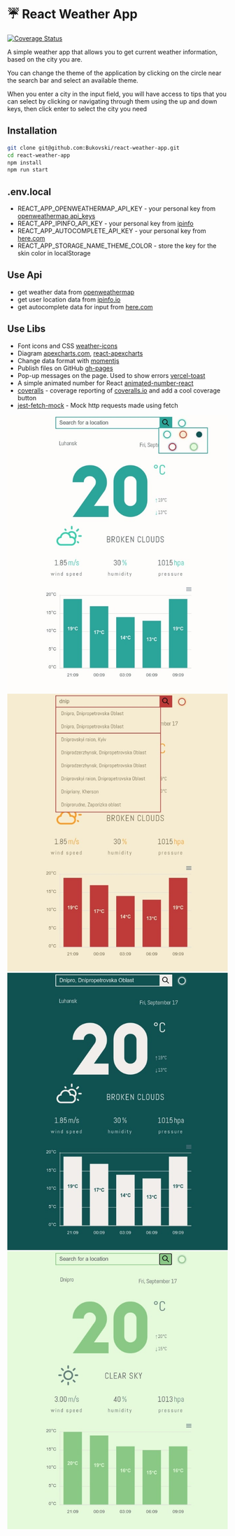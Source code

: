 # :umbrella: React Weather App 


[![Coverage Status](https://coveralls.io/repos/github/Bukovski/react-weather-app/badge.svg?branch=main)](https://coveralls.io/github/Bukovski/react-weather-app?branch=main)


A simple weather app that allows you to get current weather information, based on the city you are.

You can change the theme of the application by clicking on the circle near the search bar and select an available theme.

When you enter a city in the input field, you will have access to tips that you can select by clicking or navigating through them using the up and down keys, then click enter to select the city you need


## Installation

```sh
git clone git@github.com:Bukovski/react-weather-app.git
cd react-weather-app
npm install
npm run start
```

## .env.local

- REACT_APP_OPENWEATHERMAP_API_KEY - your personal key from [openweathermap api_keys](https://home.openweathermap.org/api_keys)
- REACT_APP_IPINFO_API_KEY - your personal key from [ipinfo](https://ipinfo.io/account/home)
- REACT_APP_AUTOCOMPLETE_API_KEY - your personal key from [here.com](https://developer.here.com/documentation/examples/rest/geocoding_suggestions)
- REACT_APP_STORAGE_NAME_THEME_COLOR - store the key for the skin color in localStorage


## Use Api

- get weather data from [openweathermap](https://openweathermap.org/)
- get user location data from [ipinfo.io](https://ipinfo.io/)
- get autocomplete data for input from [here.com](https://www.here.com/)


## Use Libs

- Font icons and CSS [weather-icons](https://erikflowers.github.io/weather-icons/)
- Diagram  [apexcharts.com](https://apexcharts.com/), [react-apexcharts](https://github.com/apexcharts/react-apexcharts)
- Change data format with [momentjs](https://momentjs.com/)
-  Publish files on GitHub [gh-pages](https://github.com/tschaub/gh-pages)
-  Pop-up messages on the page. Used to show errors [vercel-toast](https://vercel-toast.vercel.app/)
-  A simple animated number for React [animated-number-react](https://github.com/Leocardoso94/animated-number-react)
- [coveralls](https://github.com/nickmerwin/node-coveralls) - coverage reporting of [coveralls.io](https://coveralls.io/) and add a cool coverage button
- [jest-fetch-mock](https://github.com/jefflau/jest-fetch-mock) - Mock http requests made using fetch

![weather-screen](./screenshots/default-theme.jpg)
![red-theme](./screenshots/red-theme.jpg)
![dark-theme](./screenshots/dark-theme.jpg)
![green-theme](./screenshots/green-theme.jpg)
